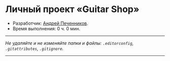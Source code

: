# Личный проект «Guitar Shop»

* Разработчик: [Андрей Печенников](https://htmlacademy.ru/profile/devandy).
* Время выполнения: 0 ч. 0 мин.

---

_Не удаляйте и не изменяйте папки и файлы:_
_`.editorconfig`, `.gitattributes`, `.gitignore`._

---
